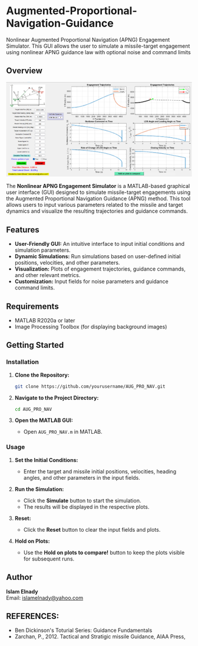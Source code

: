 # Augmented-Proportional-Navigation-Guidance
Nonlinear Augmented Proportional Navigation (APNG) Engagement Simulator. This GUI allows the user to simulate a missile-target engagement using nonlinear APNG guidance law with optional noise and command limits

## Overview

![GUI Preview](https://github.com/isso11/Augmented-Proportional-Navigation-Guidance/blob/main/preview.png?raw=true)

The **Nonlinear APNG Engagement Simulator** is a MATLAB-based graphical user interface (GUI) designed to simulate missile-target engagements using the Augmented Proportional Navigation Guidance (APNG) method. This tool allows users to input various parameters related to the missile and target dynamics and visualize the resulting trajectories and guidance commands.

## Features
- **User-Friendly GUI:** An intuitive interface to input initial conditions and simulation parameters.
- **Dynamic Simulations:** Run simulations based on user-defined initial positions, velocities, and other parameters.
- **Visualization:** Plots of engagement trajectories, guidance commands, and other relevant metrics.
- **Customization:** Input fields for noise parameters and guidance command limits.

## Requirements
- MATLAB R2020a or later
- Image Processing Toolbox (for displaying background images)

## Getting Started

### Installation
1. **Clone the Repository:**
   ```bash
   git clone https://github.com/yourusername/AUG_PRO_NAV.git
   ```

2. **Navigate to the Project Directory:**
   ```bash
   cd AUG_PRO_NAV
   ```

3. **Open the MATLAB GUI:**
   - Open `AUG_PRO_NAV.m` in MATLAB.

### Usage
1. **Set the Initial Conditions:**
   - Enter the target and missile initial positions, velocities, heading angles, and other parameters in the input fields.

2. **Run the Simulation:**
   - Click the **Simulate** button to start the simulation.
   - The results will be displayed in the respective plots.

3. **Reset:**
   - Click the **Reset** button to clear the input fields and plots.

4. **Hold on Plots:**
   - Use the **Hold on plots to compare!** button to keep the plots visible for subsequent runs.


## Author
**Islam Elnady**  
Email: islamelnady@yahoo.com  

## REFERENCES: 
 - Ben Dickinson's Toturial Series: Guidance Fundamentals
 - Zarchan, P., 2012. Tactical and Stratigic missile Guidance, AIAA Press,
